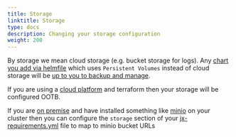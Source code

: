 ```yaml
---
title: Storage
linktitle: Storage
type: docs
description: Changing your storage configuration
weight: 200
---
```



By storage we mean cloud storage (e.g. bucket storage for logs). Any [chart you add via helmfile](/v3/develop/apps/#adding-charts) which uses `Persistent Volumes` instead of cloud storage will be [up to you to backup and manage](/v3/devops/cloud-native/#try-avoid-persistent-volumes).
        
If you are using a [cloud platform](/v3/admin/platforms/) and terraform then your storage will be configured OOTB.

If you are [on premise](/v3/admin/platforms/) and have installed something like [minio](https://min.io/) on your cluster then you can configure the `storage` section of your [jx-requirements.yml](https://github.com/jenkins-x/jx-api/blob/master/docs/config.md#requirements) file to map to minio bucket URLs
